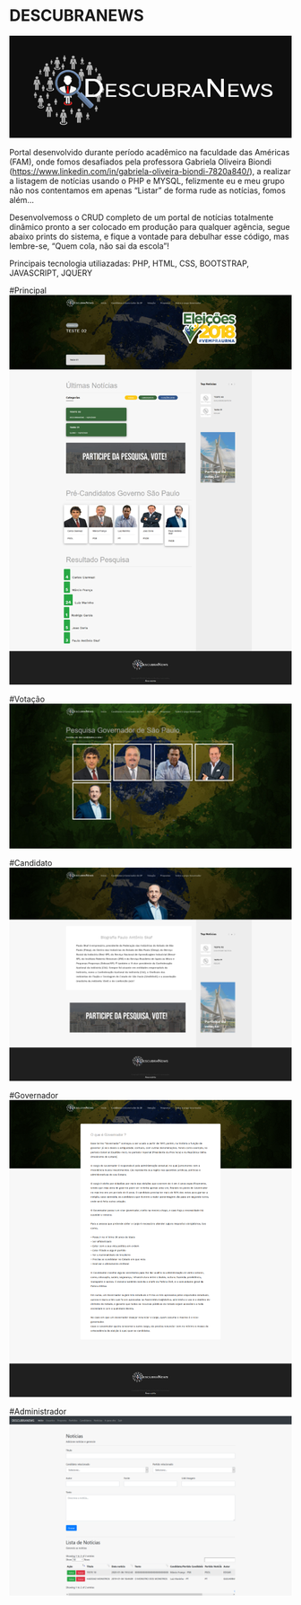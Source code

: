 # DESCUBRANEWS #

![alt text](images/logo-fundo-preto.PNG "image title")


Portal desenvolvido durante período acadêmico na faculdade das Américas (FAM), onde fomos desafiados pela professora Gabriela Oliveira Biondi (https://www.linkedin.com/in/gabriela-oliveira-biondi-7820a840/), a realizar a listagem de notícias usando o PHP e MYSQL, felizmente eu e meu grupo não nos contentamos em apenas “Listar” de forma rude as notícias, fomos além...

Desenvolvemoss o CRUD completo de um portal de notícias totalmente dinâmico pronto a ser colocado em produção para qualquer agência, segue abaixo prints do sistema, e fique a vontade para debulhar esse código, mas lembre-se, “Quem cola, não sai da escola”!

Principais tecnologia utiliazadas: PHP, HTML, CSS, BOOTSTRAP, JAVASCRIPT, JQUERY 


#Principal
![alt text](images/Readme/Principal.jpg "Principal")

#Votação
![alt text](images/Readme/Votação.jpg "Votação")

#Candidato
![alt text](images/Readme/Candidato.png "Votação")

#Governador
![alt text](images/Readme/Governador.png "Governador")

#Administrador
![alt text](images/Readme/Administrador.png "Administrador")



